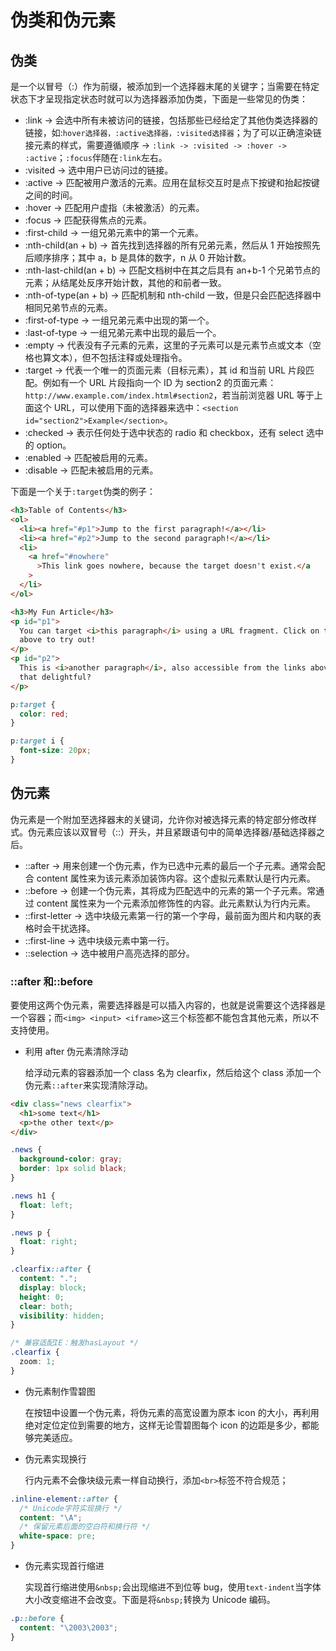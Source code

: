 # 伪类和伪元素

## 伪类

是一个以冒号（:）作为前缀，被添加到一个选择器末尾的关键字；当需要在特定状态下才呈现指定状态时就可以为选择器添加伪类，下面是一些常见的伪类：

- :link -> 会选中所有未被访问的链接，包括那些已经给定了其他伪类选择器的链接，如:`hover选择器，:active选择器，:visited选择器`；为了可以正确渲染链接元素的样式，需要遵循顺序 -> `:link -> :visited -> :hover -> :active`；`:focus`伴随在`:link`左右。
- :visited -> 选中用户已访问过的链接。
- :active -> 匹配被用户激活的元素。应用在鼠标交互时是点下按键和抬起按键之间的时间。
- :hover -> 匹配用户虚指（未被激活）的元素。
- :focus -> 匹配获得焦点的元素。
- :first-child -> 一组兄弟元素中的第一个元素。
- :nth-child(an + b) -> 首先找到选择器的所有兄弟元素，然后从 1 开始按照先后顺序排序；其中 a，b 是具体的数字，n 从 0 开始计数。
- :nth-last-child(an + b) -> 匹配文档树中在其之后具有 an+b-1 个兄弟节点的元素；从结尾处反序开始计数，其他的和前者一致。
- :nth-of-type(an + b) -> 匹配机制和 nth-child 一致，但是只会匹配选择器中相同兄弟节点的元素。
- :first-of-type -> 一组兄弟元素中出现的第一个。
- :last-of-type -> 一组兄弟元素中出现的最后一个。
- :empty -> 代表没有子元素的元素，这里的子元素可以是元素节点或文本（空格也算文本），但不包括注释或处理指令。
- :target -> 代表一个唯一的页面元素（目标元素），其 id 和当前 URL 片段匹配。例如有一个 URL 片段指向一个 ID 为 section2 的页面元素：`http://www.example.com/index.html#section2`，若当前浏览器 URL 等于上面这个 URL，可以使用下面的选择器来选中：`<section id="section2">Example</section>`。
- :checked -> 表示任何处于选中状态的 radio 和 checkbox，还有 select 选中的 option。
- :enabled -> 匹配被启用的元素。
- :disable -> 匹配未被启用的元素。

下面是一个关于`:target`伪类的例子：

```html
<h3>Table of Contents</h3>
<ol>
  <li><a href="#p1">Jump to the first paragraph!</a></li>
  <li><a href="#p2">Jump to the second paragraph!</a></li>
  <li>
    <a href="#nowhere"
      >This link goes nowhere, because the target doesn't exist.</a
    >
  </li>
</ol>

<h3>My Fun Article</h3>
<p id="p1">
  You can target <i>this paragraph</i> using a URL fragment. Click on the link
  above to try out!
</p>
<p id="p2">
  This is <i>another paragraph</i>, also accessible from the links above. Isn't
  that delightful?
</p>
```

```css
p:target {
  color: red;
}

p:target i {
  font-size: 20px;
}
```

## 伪元素

伪元素是一个附加至选择器末的关键词，允许你对被选择元素的特定部分修改样式。伪元素应该以双冒号（::）开头，并且紧跟语句中的简单选择器/基础选择器之后。

- ::after -> 用来创建一个伪元素，作为已选中元素的最后一个子元素。通常会配合 content 属性来为该元素添加装饰内容。这个虚拟元素默认是行内元素。
- ::before -> 创建一个伪元素，其将成为匹配选中的元素的第一个子元素。常通过 content 属性来为一个元素添加修饰性的内容。此元素默认为行内元素。
- ::first-letter -> 选中块级元素第一行的第一个字母，最前面为图片和内联的表格时会干扰选择。
- ::first-line -> 选中块级元素中第一行。
- ::selection -> 选中被用户高亮选择的部分。

### ::after 和::before

要使用这两个伪元素，需要选择器是可以插入内容的，也就是说需要这个选择器是一个容器；而`<img> <input> <iframe>`这三个标签都不能包含其他元素，所以不支持使用。

- 利用 after 伪元素清除浮动

  给浮动元素的容器添加一个 class 名为 clearfix，然后给这个 class 添加一个伪元素`::after`来实现清除浮动。

```html
<div class="news clearfix">
  <h1>some text</h1>
  <p>the other text</p>
</div>
```

```css
.news {
  background-color: gray;
  border: 1px solid black;
}

.news h1 {
  float: left;
}

.news p {
  float: right;
}

.clearfix::after {
  content: ".";
  display: block;
  height: 0;
  clear: both;
  visibility: hidden;
}

/* 兼容适配IE：触发hasLayout */
.clearfix {
  zoom: 1;
}
```

- 伪元素制作雪碧图

  在按钮中设置一个伪元素，将伪元素的高宽设置为原本 icon 的大小，再利用绝对定位定位到需要的地方，这样无论雪碧图每个 icon 的边距是多少，都能够完美适应。

- 伪元素实现换行

  行内元素不会像块级元素一样自动换行，添加`<br>`标签不符合规范；

```css
.inline-element::after {
  /* Unicode字符实现换行 */
  content: "\A";
  /* 保留元素后面的空白符和换行符 */
  white-space: pre;
}
```

- 伪元素实现首行缩进

  实现首行缩进使用`&nbsp;`会出现缩进不到位等 bug，使用`text-indent`当字体大小改变缩进不会改变。下面是将`&nbsp;`转换为 Unicode 编码。

```css
.p::before {
  content: "\2003\2003";
}
```
